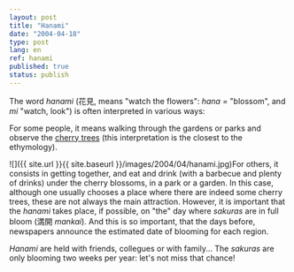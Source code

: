 ```yaml
---
layout: post
title: "Hanami"
date: "2004-04-18"
type: post
lang: en
ref: hanami
published: true
status: publish
---
```




The word _hanami_ (花見, means "watch the flowers": _hana_ = "blossom", and _mi_ "watch, look") is often interpreted in various ways:

For some people, it means walking through the gardens or parks and observe the [cherry trees](http://www.japonophile.com/article_sakura_en.html) (this interpretation is the closest to the ethymology).

![]({{ site.url }}{{ site.baseurl }}/images/2004/04/hanami.jpg)For others, it consists in getting together, and eat and drink (with a barbecue and plenty of drinks) under the cherry blossoms, in a park or a garden. In this case, although one usually chooses a place where there are indeed some cherry trees, these are not always the main attraction. However, it is important that the _hanami_ takes place, if possible, on "the" day where _sakuras_ are in full bloom (満開 _mankai_). And this is so important, that the days before, newspapers announce the estimated date of blooming for each region.

_Hanami_ are held with friends, collegues or with family... The _sakuras_ are only blooming two weeks per year: let's not miss that chance!


